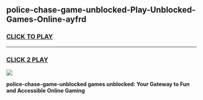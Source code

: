 
## police-chase-game-unblocked-Play-Unblocked-Games-Online-ayfrd
<h3>
<a href="https://premium76.site?title=police-chase-game-unblocked&ref=25A">CLICK TO PLAY</a></h3>
<hr>

<h3>
<a href="https://premium76.site?title=police-chase-game-unblocked&ref=25A">CLICK 2 PLAY</a>
  
</h3>

<a href="https://premium76.site?title=police-chase-game-unblocked&ref=25A"><img src="https://clearcache.store/games.png"></a>


**police-chase-game-unblocked games unblocked: Your Gateway to Fun and Accessible Online Gaming**
